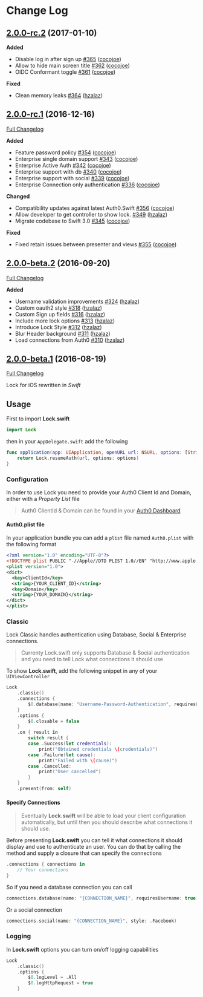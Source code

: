 # Change Log

## [2.0.0-rc.2](https://github.com/auth0/Lock.iOS-OSX/tree/2.0.0-rc.2) (2017-01-10)

**Added**
- Disable log in after sign up [\#365](https://github.com/auth0/Lock.iOS-OSX/pull/365) ([cocojoe](https://github.com/cocojoe))
- Allow to hide main screen title [\#362](https://github.com/auth0/Lock.iOS-OSX/pull/362) ([cocojoe](https://github.com/cocojoe))
- OIDC Conformant toggle [\#361](https://github.com/auth0/Lock.iOS-OSX/pull/361) ([cocojoe](https://github.com/cocojoe))

**Fixed**
- Clean memory leaks [\#364](https://github.com/auth0/Lock.iOS-OSX/pull/364) ([hzalaz](https://github.com/hzalaz))

## [2.0.0-rc.1](https://github.com/auth0/Lock.iOS-OSX/tree/2.0.0-rc.1) (2016-12-16)
[Full Changelog](https://github.com/auth0/Lock.iOS-OSX/compare/2.0.0-beta.2...2.0.0-rc.1)

**Added**
- Feature password policy [\#354](https://github.com/auth0/Lock.iOS-OSX/pull/354) ([cocojoe](https://github.com/cocojoe))
- Enterprise single domain support [\#343](https://github.com/auth0/Lock.iOS-OSX/pull/343) ([cocojoe](https://github.com/cocojoe))
- Enterprise Active Auth [\#342](https://github.com/auth0/Lock.iOS-OSX/pull/342) ([cocojoe](https://github.com/cocojoe))
- Enterprise support with db [\#340](https://github.com/auth0/Lock.iOS-OSX/pull/340) ([cocojoe](https://github.com/cocojoe))
- Enterprise support with social [\#339](https://github.com/auth0/Lock.iOS-OSX/pull/339) ([cocojoe](https://github.com/cocojoe))
- Enterprise Connection only authentication [\#336](https://github.com/auth0/Lock.iOS-OSX/pull/336) ([cocojoe](https://github.com/cocojoe))

**Changed**
- Compatibility updates against latest Auth0.Swift [\#356](https://github.com/auth0/Lock.iOS-OSX/pull/356) ([cocojoe](https://github.com/cocojoe))
- Allow developer to get controller to show lock. [\#349](https://github.com/auth0/Lock.iOS-OSX/pull/349) ([hzalaz](https://github.com/hzalaz))
- Migrate codebase to Swift 3.0 [\#345](https://github.com/auth0/Lock.iOS-OSX/pull/345) ([cocojoe](https://github.com/cocojoe))

**Fixed**
- Fixed retain issues between presenter and views [\#355](https://github.com/auth0/Lock.iOS-OSX/pull/355) ([cocojoe](https://github.com/cocojoe))

## [2.0.0-beta.2](https://github.com/auth0/Lock.iOS-OSX/tree/2.0.0-beta.2) (2016-09-20)
[Full Changelog](https://github.com/auth0/Lock.iOS-OSX/compare/2.0.0-beta.1...2.0.0-beta.2)

**Added**
- Username validation improvements [\#324](https://github.com/auth0/Lock.iOS-OSX/pull/324) ([hzalaz](https://github.com/hzalaz))
- Custom oauth2 style [\#318](https://github.com/auth0/Lock.iOS-OSX/pull/318) ([hzalaz](https://github.com/hzalaz))
- Custom Sign up fields [\#316](https://github.com/auth0/Lock.iOS-OSX/pull/316) ([hzalaz](https://github.com/hzalaz))
- Include more lock options [\#313](https://github.com/auth0/Lock.iOS-OSX/pull/313) ([hzalaz](https://github.com/hzalaz))
- Introduce Lock Style [\#312](https://github.com/auth0/Lock.iOS-OSX/pull/312) ([hzalaz](https://github.com/hzalaz))
- Blur Header background [\#311](https://github.com/auth0/Lock.iOS-OSX/pull/311) ([hzalaz](https://github.com/hzalaz))
- Load connections from Auth0 [\#310](https://github.com/auth0/Lock.iOS-OSX/pull/310) ([hzalaz](https://github.com/hzalaz))

## [2.0.0-beta.1](https://github.com/auth0/Lock.iOS-OSX/tree/2.0.0-beta.1) (2016-08-19)
[Full Changelog](https://github.com/auth0/Lock.iOS-OSX/compare/f506b849083d9dc24c6d4236b3064d7cde7eac4e...2.0.0-beta.1)

Lock for iOS rewritten in *Swift*

## Usage

First to import **Lock.swift**

```swift
import Lock
```

then in your `AppDelegate.swift` add the following

```swift
func application(app: UIApplication, openURL url: NSURL, options: [String : AnyObject]) -> Bool {
    return Lock.resumeAuth(url, options: options)
}
```

### Configuration

In order to use Lock you need to provide your Auth0 Client Id and Domain, either with a *Property List* file

> Auth0 ClientId & Domain can be found in your [Auth0 Dashboard](https://manage.auth0.com)

#### Auth0.plist file

In your application bundle you can add a `plist` file named `Auth0.plist` with the following format

```xml
<?xml version="1.0" encoding="UTF-8"?>
<!DOCTYPE plist PUBLIC "-//Apple//DTD PLIST 1.0//EN" "http://www.apple.com/DTDs/PropertyList-1.0.dtd">
<plist version="1.0">
<dict>
  <key>ClientId</key>
  <string>{YOUR_CLIENT_ID}</string>
  <key>Domain</key>
  <string>{YOUR_DOMAIN}</string>
</dict>
</plist>
```

### Classic 

Lock Classic handles authentication using Database, Social & Enterprise connections.

> Currenty Lock.swift only supports Database & Social authentication and you need to tell Lock what connections it should use

To show **Lock.swift**, add the following snippet in any of your `UIViewController`

```swift
Lock
    .classic()
    .connections {
        $0.database(name: "Username-Password-Authentication", requiresUsername: true)
    }
    .options {
        $0.closable = false
    }
    .on { result in
        switch result {
        case .Success(let credentials):
            print("Obtained credentials \(credentials)")
        case .Failure(let cause):
            print("Failed with \(cause)")
        case .Cancelled:
            print("User cancelled")
        }
    }
    .present(from: self)
```

#### Specify Connections

> Eventually **Lock.swift** will be able to load your client configuration automatically, but until then you should describe what connections it should use.

Before presenting **Lock.swift** you can tell it what connections it should display and use to authenticate an user. You can do that by calling the method and supply a closure that can specify the connections

```swift
.connections { connections in
    // Your connections
}
```

So if you need a database connection you can call

```swift
connections.database(name: "{CONNECTION_NAME}", requiresUsername: true)
```

Or a social connection

```swift
connections.social(name: "{CONNECTION_NAME}", style: .Facebook)
```

### Logging

In **Lock.swift** options you can turn on/off logging capabilities

```swift
Lock
    .classic()
    .options {
        $0.logLevel = .All
        $0.logHttpRequest = true
    }
```
